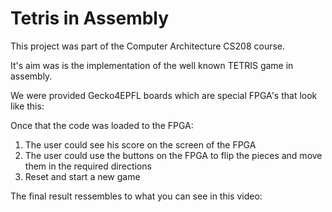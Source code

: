 # Tetris in Assembly

This project was part of the Computer Architecture CS208 course.

It's aim was is the implementation of the well known TETRIS game in assembly.

We were provided Gecko4EPFL boards which are special FPGA's that look like this:

Once that the code was loaded to the FPGA:

1. The user could see his score on the screen of the FPGA
2. The user could use the buttons on the FPGA to flip the pieces and move them in the required directions
3. Reset and start a new game

The final result ressembles to what you can see in this video:
